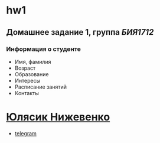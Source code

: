 # hw1
## Домашнее задание 1, группа *БИЯ1712*
### Информация о студенте
* Имя, фамилия
* Возраст
* Образование
* Интересы
* Расписание занятий
* Контакты

# [Юлясик Нижевенко](mailto:juliya-ju2011@yandex.ru)
* [telegram](https://t.me/theatlanticocean)
